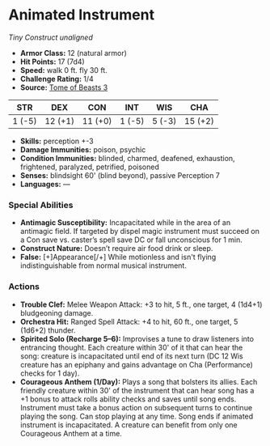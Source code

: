 # Animated Instrument

*Tiny* *Construct* *unaligned*

- **Armor Class:** 12 (natural armor)
- **Hit Points:** 17 (7d4)
- **Speed:** walk 0 ft. fly 30 ft.
- **Challenge Rating:** 1/4
- **Source:** [Tome of Beasts 3](https://koboldpress.com/kpstore/product/tome-of-beasts-2-for-5th-edition/)

| STR | DEX | CON | INT | WIS | CHA |
| --- | --- | --- | --- | --- | --- |
| 1 (-5) | 12 (+1) | 11 (+0) | 1 (-5) | 5 (-3) | 15 (+2) |

- **Skills:** perception +-3
- **Damage Immunities:** poison, psychic
- **Condition Immunities:** blinded, charmed, deafened, exhaustion, frightened, paralyzed, petrified, poisoned
- **Senses:** blindsight 60' (blind beyond), passive Perception 7
- **Languages:** —
### Special Abilities
- **Antimagic Susceptibility:** Incapacitated while in the area of an antimagic field. If targeted by dispel magic instrument must succeed on a Con save vs. caster’s spell save DC or fall unconscious for 1 min.
- **Construct Nature:** Doesn’t require air food drink or sleep.
- **False:** [+]Appearance[/+] While motionless and isn't flying indistinguishable from normal musical instrument.
### Actions
- **Trouble Clef:** Melee Weapon Attack: +3 to hit, 5 ft., one target, 4 (1d4+1) bludgeoning damage.
- **Orchestra Hit:** Ranged Spell Attack: +4 to hit, 60 ft., one target, 5 (1d6+2) thunder.
- **Spirited Solo (Recharge 5–6):** Improvises a tune to draw listeners into entrancing thought. Each creature within 30' of it that can hear the song: creature is incapacitated until end of its next turn (DC 12 Wis creature has an epiphany and gains advantage on Cha (Performance) checks for 1 day).
- **Courageous Anthem (1/Day):** Plays a song that bolsters its allies. Each friendly creature within 30' of the instrument that can hear song has a +1 bonus to attack rolls ability checks and saves until song ends. Instrument must take a bonus action on subsequent turns to continue playing the song. Can stop playing at any time. Song ends if animated instrument is incapacitated. A creature can benefit from only one Courageous Anthem at a time.
